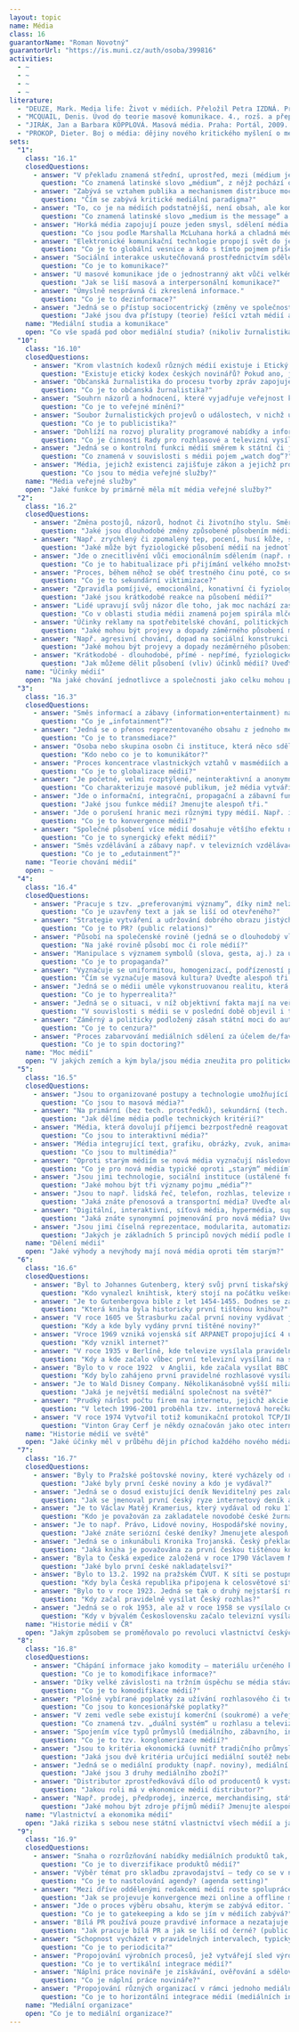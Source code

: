 ```yaml
--- 
layout: topic
name: Média
class: 16
guarantorName: "Roman Novotný"
guarantorUrl: "https://is.muni.cz/auth/osoba/399816"
activities: 
  - ~
  - ~
  - ~
  - ~
literature: 
  - "DEUZE, Mark. Media life: Život v médiích. Přeložil Petra IZDNÁ. Praha: Univerzita Karlova v Praze, nakladatelství Karolinum, 2015. Studia nových médií. ISBN 9788024628158."
  - "MCQUAIL, Denis. Úvod do teorie masové komunikace. 4., rozš. a přeprac. vyd. Praha: Portál, 2009. ISBN 978-80-7367-574-5."
  - "JIRÁK, Jan a Barbara KÖPPLOVÁ. Masová média. Praha: Portál, 2009. ISBN 978-80-7367-466-3."
  - "PROKOP, Dieter. Boj o média: dějiny nového kritického myšlení o médiích. Praha: Karolinum, 2005. Mediální studia. ISBN 80-246-0618-6."
sets: 
  "1": 
    class: "16.1"
    closedQuestions: 
      - answer: "V překladu znamená střední, uprostřed, mezi (médium je tedy prostředek, zprostředkovatel, prostředník)."
        question: "Co znamená latinské slovo „médium“, z nějž pochází označení „média“?"
      - answer: "Zabývá se vztahem publika a mechanismem distribuce moci. Objektem zájmu jsou způsoby, jak nakládá publikum s textem, jak jej zpracovává."
        question: "Čím se zabývá kritické mediální paradigma?"
      - answer: "To, co je na médiích podstatnější, není obsah, ale komunikační forma. Autorem myšlenky je Marshall McLuhan."
        question: "Co znamená latinské slovo „medium is the message“ a kdo s tímto pojmem přišel?"
      - answer: "Horká média zapojují pouze jeden smysl, sdělení média je dáno (noviny). U chladných médií obrazy skládáme (u televize ze zraku a sluchu)."
        question: "Co jsou podle Marshalla McLuhana horká a chladná média? Uveďte příklady."
      - answer: "Elektronické komunikační technlogie propojí svět do jedné globální vesnice – Marshall McLuhan)"
        question: "Co je to globální vesnice a kdo s tímto pojmem přišel? (global village)"
      - answer: "Sociální interakce uskutečňovaná prostřednictvím sdělení."
        question: "Co je to komunikace?"
      - answer: "U masové komunikace jde o jednostranný akt vůči velkému publiku. O interpersonální komunikace se jedná v případě dvou lidí, médiem je řeč."
        question: "Jak se liší masová a interpersonální komunikace?"
      - answer: "Úmyslně nesprávná či zkreslená informace."
        question: "Co je to dezinformace?"
      - answer: "Jedná se o přístup sociocentrický (změny ve společnosti souvisí pouze se společností samou a mediocentrický (změny v závislosti na médiích)."
        question: "Jaké jsou dva přístupy (teorie) řešící vztah médií a společnosti?"
    name: "Mediální studia a komunikace"
    open: "Co vše spadá pod obor mediální studia? (nikoliv žurnalistika)"
  "10": 
    class: "16.10"
    closedQuestions: 
      - answer: "Krom vlastních kodexů různých médií existuje i Etický kodex syndikátu novinářů ČR závazný pro členy. Pro ostatní je doporučený."
        question: "Existuje etický kodex českých novinářů? Pokud ano, je závazný?"
      - answer: "Občanská žurnalistika do procesu tvorby zpráv zapojuje čtenáře, což by mělo vést k nezávislejšímu a širšímu informování v zájmu demokracie."
        question: "Co je to občanská žurnalistika?"
      - answer: "Souhrn názorů a hodnocení, které vyjadřuje veřejnost k určitému problému či tématu."
        question: "Co je to veřejné mínění?"
      - answer: "Soubor žurnalistických projevů o událostech, v nichž určitý jev slouží k zevšeobecnění tématu. Objasňuje aktuální jevy ve společnosti."
        question: "Co je to publicistika?"
      - answer: "Dohlíží na rozvoj plurality programové nabídky a informací, dbá na obsahovou nezávislost a na dodržování právních předpisů ve vysílání."
        question: "Co je činností Rady pro rozhlasové a televizní vysílání?"
      - answer: "Jedná se o kontrolní funkci médií směrem k státní či jiné moci. Tedy například upozorňování na korupci nebo zneužití moci."
        question: "Co znamená v souvislosti s médii pojem „watch dog“?"
      - answer: "Média, jejichž existenci zajišťuje zákon a jejichž provoz je hrazen z koncesionářských poplatků."
        question: "Co jsou to média veřejné služby?"
    name: "Média veřejné služby"
    open: "Jaké funkce by primárně měla mít média veřejné služby?"
  "2": 
    class: "16.2"
    closedQuestions: 
      - answer: "Změna postojů, názorů, hodnot či životního stylu. Směr a intenzita změny je dána typem média."
        question: "Jaké jsou dlouhodobé změny způsobené působením médií?"
      - answer: "Např. zrychlený či zpomalený tep, pocení, husí kůže, sexuální vzrušení aj."
        question: "Jaké může být fyziologické působení médií na jednotlivce? Jmenujte alespoň tři příklady."
      - answer: "Jde o znecitlivění vůči emocionálním sdělením (např. násilí). Při jejich opakování dochází k zevšednění a emocionálnímu otupení."
        question: "Co je to habitualizace při přijímání velkého množství mediálních obsahů, jak se projevuje?"
      - answer: "Proces, během něhož se oběť trestného činu poté, co se dostane do médií, stane obětí znovu, tentokrát psychicky („může si za to sama“)."
        question: "Co je to sekundární viktimizace?"
      - answer: "Zpravidla pomíjivé, emocionální, konativní či fyziologické povahy (např. zakrývání očí, smích, zakoupení výrobku, hlasování ve volbě, aj.)"
        question: "Jaké jsou krátkodobé reakce na působení médií?"
      - answer: "Lidé upravují svůj názor dle toho, jak moc nachází zastání v médiích, aby se vyhnuli izolaci kvůli vlastnímu menšinovému názoru."
        question: "Co v oblasti studia médii znamená pojem spirála mlčení?"
      - answer: "Účinky reklamy na spotřebitelské chování, politických kampaní na volební chování, osvětocých a sociálních kampaní, propagandy aj."
        question: "Jaké mohou být projevy a dopady záměrného působení médií na příjemce? Uveďte alespoň 3 příklady."
      - answer: "Např. agresivní chování, dopad na sociální konstrukci reality, stereotypizace, změna životního stylu, postojů a jednání aj."
        question: "Jaké mohou být projevy a dopady nezáměrného působení médií na příjemce? Uveďte alespoň 3 příklady."
      - answer: "Krátkodobé - dlouhodobé, přímé - nepřímé, fyziologické - emocionální - kognitivní - na postoje - na chování, záměrné - nezáměrné, aj."
        question: "Jak můžeme dělit působení (vliv) účinků médií? Uveďte alespoň 3."
    name: "Účinky médií"
    open: "Na jaké chování jednotlivce a společnosti jako celku mohou působit média?"
  "3": 
    class: "16.3"
    closedQuestions: 
      - answer: "Směs informací a zábavy (information+entertainment) například ve zpravodajských službách."
        question: "Co je „infotainment“?"
      - answer: "Jedná se o přenos reprezentovaného obsahu z jednoho média do druhého (např. mezi online a offline médii)."
        question: "Co je to transmediace?"
      - answer: "Osoba nebo skupina osobn či instituce, která něco sděluje další osobě či osobám."
        question: "Kdo nebo co je to komunikátor?"
      - answer: "Proces koncentrace vlastnických vztahů v masmédiích a monopolizace mediálních subjektů v celosvětovém měřítku."
        question: "Co je to globalizace médií?"
      - answer: "Je početné, velmi rozptýlené, neinteraktivní a anonymní, heterogenní, neorganizované a neschopné samostatné akce."
        question: "Co charakterizuje masové publikum, jež média vytváří? Uveď alespoň tři charakteristiky."
      - answer: "Jde o informační, integrační, propagační a zábavní funkci."
        question: "Jaké jsou funkce médií? Jmenujte alespoň tři."
      - answer: "Jde o porušení hranic mezi různými typy médií. Např. internet dnes obsahuje rysy všech dřívějších médií (text, zvuk, pohyblivý obraz)."
        question: "Co je to konvergence médií?"
      - answer: "Společné působení více médií dosahuje většího efektu než prostý součet jejich individuálních působení."
        question: "Co je to synergický efekt médií?"
      - answer: "Směs vzdělávání a zábavy např. v televizních vzdělávacích programech."
        question: "Co je to „edutainment“?"
    name: "Teorie chování médií"
    open: ~
  "4": 
    class: "16.4"
    closedQuestions: 
      - answer: "Pracuje s tzv. „preferovanými významy“, díky nimž nelze text interpretovat jinak, než bylo autorem zamýšleno. Otevřený text je opakem."
        question: "Co je uzavřený text a jak se liší od otevřeného?"
      - answer: "Strategie vytváření a udržování dobrého obrazu jistých sociálních aktérů u veřejnosti."
        question: "Co je to PR? (public relations)"
      - answer: "Působí na společenské rovině (jedná se o dlouhodobý vliv). Ze společenské roviny se pak přelévá do politiky a dalších sfér."
        question: "Na jaké rovině působí moc či role médií?"
      - answer: "Manipulace s významem symbolů (slova, gesta, aj.) za účelem změny smyšlení a chování lidí a následného dosažení stavu požadovaného šiřiteli."
        question: "Co je to propaganda?"
      - answer: "Vyznačuje se uniformitou, homogenizací, podřízeností požadavkům publika a stereotypností."
        question: "Čím se vyznačuje masová kultura? Uveďte alespoň tři znaky."
      - answer: "Jedná se o médii uměle vykonstruovanou realitu, která je zdánlivě hodnotnější než skutečnost – realita dovedená do extrémů."
        question: "Co je to hyperrealita?"
      - answer: "Jedná se o situaci, v níž objektivní fakta mají na veřejné mínění menší vliv než emoce a vlastní přesvědčení."
        question: "V souvislosti s médii se v poslední době objevil i termín post-pravda. O co se jedná? (post-truth)"
      - answer: "Záměrný a politicky podložený zásah státní moci do autorského záměru či informačního toku. Obecně jakákoliv kontrola informací."
        question: "Co je to cenzura?"
      - answer: "Proces zabarvování mediálních sdělení za účelem de/favorizovat některého sociálního aktéra (především před volbami)."
        question: "Co je to spin doctoring?"
    name: "Moc médií"
    open: "V jakých zemích a kým byla/jsou média zneužita pro politické účely?"
  "5": 
    class: "16.5"
    closedQuestions: 
      - answer: "Jsou to organizované postupy a technologie umožňující masovou komunikaci."
        question: "Co jsou to masová média?"
      - answer: "Na primární (bez tech. prostředků), sekundární (tech. prostředky u vysílače) a terciální (tech. prostředky u vysílače i příjemce)."
        question: "Jak dělíme média podle technických kritérií?"
      - answer: "Média, která dovolují příjemci bezrpostředně reagovat na přijatou informaci a vstupovat do její tvorby."
        question: "Co jsou to interaktivní média?"
      - answer: "Média integrující text, grafiku, obrázky, zvuk, animace a videa za účelem zprostředkování informací."
        question: "Co jsou to multimédia?"
      - answer: "Oproti starým médiím se nová média vyznačují následovně: decentralizace, vysoká kapacita, interaktivita, flexibilita."
        question: "Co je pro nová média typické oproti „starým“ médiím? Vyjmenujte alespoň 3 odlišnosti."
      - answer: "Jsou jimi technologie, sociální instituce (ustálené formy jednání) a materiální předměty."
        question: "Jaké mohou být tři významy pojmu „média“?"
      - answer: "Jsou to např. lidská řeč, telefon, rozhlas, televize nebo internet."
        question: "Jaká znáte přenosová a transportní média? Uveďte alespoň 3."
      - answer: "Digitální, interaktivní, síťová média, hypermédia, supermédia či média 2.0."
        question: "Jaká znáte synonymní pojmenování pro nová média? Uveďte alespoň 3."
      - answer: "Jsou jimi číselná reprezentace, modularita, automatizace, variabilita a transkódování."
        question: "Jakých je základních 5 principů nových médií podle Lva Manoviche?"
    name: "Dělení médií"
    open: "Jaké výhody a nevýhody mají nová média oproti těm starým?"
  "6": 
    class: "16.6"
    closedQuestions: 
      - answer: "Byl to Johannes Gutenberg, který svůj první tiskařský stroj sestrojil v 1. polovině 15. století."
        question: "Kdo vynalezl knihtisk, který stojí na počátku veškeré tištěné mediální produkce?"
      - answer: "Je to Gutenbergova bible z let 1454-1455. Dodnes se zachovalo 51 kopií, z nichž je 20 ve výborném stavu."
        question: "Která kniha byla historicky první tištěnou knihou?"
      - answer: "V roce 1605 ve Štrasburku začal první noviny vydávat jistý Johann Carolus."
        question: "Kdy a kde byly vydány první tištěné noviny?"
      - answer: "Vroce 1969 vzniká vojenská síť ARPANET propojující 4 uzly na území USA, z něhož se postupně vyčlenily další síťové služby."
        question: "Kdy vznikl internet?"
      - answer: "V roce 1935 v Berlíně, kde televize vysílala pravidelně třikrát týdně 90 minut. BBC začalo rok poté."
        question: "Kdy a kde začalo vůbec první televizní vysílání na světě?"
      - answer: "Bylo to v roce 1922  v Anglii, kde začala vysílat BBC. První rozhlasový přenos se však uskutečnil už o 12 let dříve v New Yorku."
        question: "Kdy bylo zahájeno první pravidelné rozhlasové vysílání na světě?"
      - answer: "Je to Wald Disney Company. Několikanásobně vyšší miliardové obraty má sice GE, ta se ale zaměřuje zejména na dopravu."
        question: "Jaká je největší mediální společnost na světě?"
      - answer: "Prudký nárůst počtu firem na internetu, jejichž akcie byly silně nadhodnoceny. Akcie následně spadly a drtivá většina firem zanikla."
        question: "V letech 1996-2001 proběhla tzv. internetová horečka. O co se jednalo?"
      - answer: "V roce 1974 Vytvořil totiž komunikační protokol TCP/IP, díky němuž dnes funguje veškerý transfer informací na internetu."
        question: "Vinton Gray Cerf je někdy označován jako otec internetu. Proč tomu tak je?"
    name: "Historie médií ve světě"
    open: "Jaké účinky měl v průběhu dějin příchod každého nového média?"
  "7": 
    class: "16.7"
    closedQuestions: 
      - answer: "Byly to Pražské poštovské noviny, které vycházely od roku 1719, kdy je začal vydávat Karel František Rosemüller."
        question: "Jaké byly první české noviny a kdo je vydával?"
      - answer: "Jedná se o dosud existující deník Neviditelný pes založený v roce 1996 Ondřejem Neffem."
        question: "Jak se jmenoval první český ryze internetový deník a kdy byl založen?"
      - answer: "Je to Václav Matěj Kramerius, který vydával od roku 1789 vlastní noviny zaměřené na osvětu českého lidu a jeho emancipaci."
        question: "Kdo je považován za zakladatele novodobé české žurnalistiky?"
      - answer: "Je to např. Právo, Lidové noviny, Hospodářské noviny, Mladá fronta Dnes, Deník aj."
        question: "Jaké znáte seriózní české deníky? Jmenujete alespoň 3."
      - answer: "Jedná se o inkunábuli Kronika Trojanská. Český překlad původně latinské kroniky byl vytištěn ve 2. polovině 15. století v Plzni."
        question: "Jaká kniha je považována za první českou tištěnou knihu?"
      - answer: "Byla to Česká expedice založená v roce 1790 Václavem Matějem Krameriem. Hrálo velkou roli při národním obrození."
        question: "Jaké bylo první české nakladatelsví?"
      - answer: "Bylo to 13.2. 1992 na pražském ČVUT. K síti se postupně připojilo Brno, České Budějovice, Hradec Králové a další univerzitní města."
        question: "Kdy byla Česká republika připojena k celosvětové síti internet a kde se první připojení uskutečnilo?"
      - answer: "Bylo to v roce 1923. Jedná se tak o druhý nejstarší rozhlas v Evropě po anglickém rozhlasu."
        question: "Kdy začal pravidelně vysílat Český rozhlas?"
      - answer: "Jedná se o rok 1953, ale až v roce 1958 se vysílalo celých 7 dní v týdnu a druhý televizní program vznikl až v roce 1970."
        question: "Kdy v bývalém Československu začalo televizní vysílání?"
    name: "Historie médií v ČR"
    open: "Jakým způsobem se proměňovalo po revoluci vlastnictví českých médií a co to pro média znamenalo?"
  "8": 
    class: "16.8"
    closedQuestions: 
      - answer: "Chápání informace jako komodity – materiálu určeného k prodeji, spotřebě. Podřizování charakteru informace zákonitostem trhu."
        question: "Co je to komodifikace informace?"
      - answer: "Díky velké závislosti na tržním úspěchu se média stávají určitým typem zboží, tedy komodity."
        question: "Co je to komodifikace médií?"
      - answer: "Plošně vybírané poplatky za užívání rozhlasového či televizního přijímače, z nichž je hrazen provoz médií veřejné služby (ČT a Rozhlas)."
        question: "Co jsou to koncesionářské poplatky?"
      - answer: "V zemi vedle sebe existují komerční (soukromé) a veřejnoprávní stanice (zajištěné zákonem)."
        question: "Co znamená tzv. „duální systém“ u rozhlasu a televize?"
      - answer: "Spojením více typů průmyslů (mediálního, zábavního, informatického aj.) vznikají giganty typu Sony, General Electric či Microsoft."
        question: "Co je to tzv. konglomerizace médií?"
      - answer: "Jsou to kritéria ekonomická (uvnitř tradičního průmyslu) a socio-politická (mimoekonomické aspekty)."
        question: "Jaká jsou dvě kritéria určující mediální soutěž nebo koncentraci?"
      - answer: "Jedná se o mediální produkty (např. noviny), mediální publika a mediální výzkumy."
        question: "Jaké jsou 3 druhy mediálního zboží?"
      - answer: "Distributor zprostředkovává dílo od producentů k vystavovatelům či prodejcům."
        question: "Jakou roli má v ekonomice médií distributor?"
      - answer: "Např. prodej, předprodej, inzerce, merchandising, státní podpora, granty, koprodukce aj. Záleží na typu média."
        question: "Jaké mohou být zdroje příjmů médií? Jmenujte alespoň 3."
    name: "Vlastnictví a ekonomika médií"
    open: "Jaká rizika s sebou nese státní vlastnictví všech médií a jaká zase vlastictví soukromé?"
  "9": 
    class: "16.9"
    closedQuestions: 
      - answer: "Snaha o rozrůzňování nabídky mediálních produktů tak, aby bylo pokryto co nejširší spektrum trhu (diferecovanější a širší publikum)."
        question: "Co je to diverzifikace produktů médií?"
      - answer: "Výběr témat pro skladbu zpravodajství – tedy co se v něm objeví a jak je to prezentováno, případně interpretováno."
        question: "Co je to nastolování agendy? (agenda setting)"
      - answer: "Mezi dříve oddělenými redakcemi médií roste spolupráce (např. vzájemné přejímání článků mezi online a offline, společná redakce)."
        question: "Jak se projevuje konvergence mezi online a offline médii?"
      - answer: "Jde o proces výběru obsahu, kterým se zabývá editor. Ten v redakci rozhoduje o výběru témat a událostí ke zpracování."
        question: "Co je to gatekeeping a kdo se jím v médiích zabývá?"
      - answer: "Bílá PR používá pouze pravdivé informace a nezatajuje původ informačního zdroje. Černá používá jakékoliv, i nepodložené, informace."
        question: "Jak pracuje bílá PR a jak se liší od černé? (public relations)"
      - answer: "Schopnost vycházet v pravidelných intervalech, typicky u tisku či televizních a zpravodajských relací."
        question: "Co je to periodicita?"
      - answer: "Propojování výrobních procesů, jež vytvářejí sled výrobních řetězců. Mediální sektor na sebe váže další průmyslová odvětví."
        question: "Co je to vertikální integrace médií?"
      - answer: "Náplní práce novináře je získávání, ověřování a sdělování informací."
        question: "Co je náplní práce novináře?"
      - answer: "Propojování různých organizací v rámci jednoho mediálního odvětví (vnitřní propojení mediálního sektoru)."
        question: "Co je to horizontální integrace médií (mediálních institucí)?"
    name: "Mediální organizace"
    open: "Co je to mediální organizace?"
---
```

